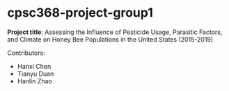 # cpsc368-project-group1
**Project title**: Assessing the Influence of Pesticide Usage, Parasitic Factors, and Climate on Honey Bee Populations in the United States (2015-2019)

Contributors:

- Hanxi Chen
- Tianyu Duan
- Hanlin Zhao
